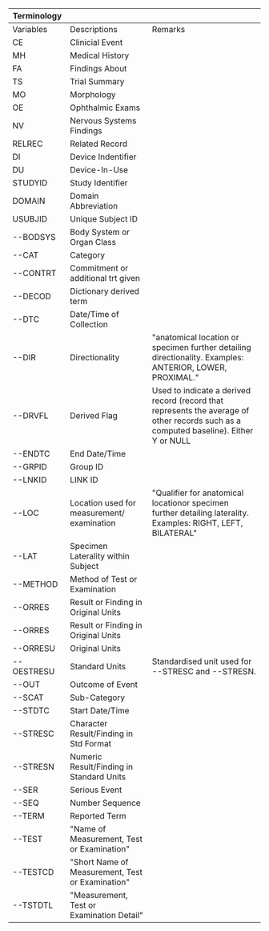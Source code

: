 | Terminology  |                                                  |                                                                                                                                          |
|--------------|--------------------------------------------------|------------------------------------------------------------------------------------------------------------------------------------------|
| Variables    | Descriptions                                     | Remarks                                                                                                                                  |
| CE           | Clinicial Event                                  |                                                                                                                                          |
| MH           | Medical History                                  |                                                                                                                                          |
| FA           | Findings About                                   |                                                                                                                                          |
| TS           | Trial Summary                                    |                                                                                                                                          |
| MO           | Morphology                                       |                                                                                                                                          |
| OE           | Ophthalmic Exams                                 |                                                                                                                                          |
| NV           | Nervous Systems Findings                         |                                                                                                                                          |
| RELREC       | Related Record                                   |                                                                                                                                          |
| DI           | Device Indentifier                               |                                                                                                                                          |
| DU           | Device\-In\-Use                                  |                                                                                                                                          |
| STUDYID      | Study Identifier                                 |                                                                                                                                          |
| DOMAIN       | Domain Abbreviation                              |                                                                                                                                          |
| USUBJID      | Unique Subject ID                                |                                                                                                                                          |
| \-\-BODSYS   | Body System or Organ Class                       |                                                                                                                                          |
| \-\-CAT      | Category                                         |                                                                                                                                          |
| \-\-CONTRT   | Commitment or additional trt given               |                                                                                                                                          |
| \-\-DECOD    | Dictionary derived term                          |                                                                                                                                          |
| \-\-DTC      | Date/Time of Collection                          |                                                                                                                                          |
| \-\-DIR      | Directionality                                   | "anatomical location or specimen further detailing directionality\. Examples: ANTERIOR, LOWER, PROXIMAL\."                               |
| \-\-DRVFL    | Derived Flag                                     | Used to indicate a derived record \(record that represents the average of other records such as a computed baseline\)\. Either Y or NULL |
| \-\-ENDTC    | End Date/Time                                    |                                                                                                                                          |
| \-\-GRPID    | Group ID                                         |                                                                                                                                          |
| \-\-LNKID    | LINK ID                                          |                                                                                                                                          |
| \-\-LOC      | Location used for measurement/ examination       | "Qualifier for anatomical locationor specimen further detailing laterality\. Examples: RIGHT, LEFT, BILATERAL"                           |
| \-\-LAT      | Specimen Laterality within Subject               |                                                                                                                                          |
| \-\-METHOD   | Method of Test or Examination                    |                                                                                                                                          |
| \-\-ORRES    | Result or Finding in Original Units              |                                                                                                                                          |
| \-\-ORRES    | Result or Finding in Original Units              |                                                                                                                                          |
| \-\-ORRESU   | Original Units                                   |                                                                                                                                          |
| \-\-OESTRESU | Standard Units                                   | Standardised unit used for \-\-STRESC and \-\-STRESN\.                                                                                   |
| \-\-OUT      | Outcome of Event                                 |                                                                                                                                          |
| \-\-SCAT     | Sub\-Category                                    |                                                                                                                                          |
| \-\-STDTC    | Start Date/Time                                  |                                                                                                                                          |
| \-\-STRESC   | Character Result/Finding in Std Format           |                                                                                                                                          |
| \-\-STRESN   | Numeric Result/Finding in Standard Units         |                                                                                                                                          |
| \-\-SER      | Serious Event                                    |                                                                                                                                          |
| \-\-SEQ      | Number Sequence                                  |                                                                                                                                          |
| \-\-TERM     | Reported Term                                    |                                                                                                                                          |
| \-\-TEST     | "Name of Measurement, Test or Examination"       |                                                                                                                                          |
| \-\-TESTCD   | "Short Name of Measurement, Test or Examination" |                                                                                                                                          |
| \-\-TSTDTL   | "Measurement, Test or Examination Detail"        |                                                                                                                                          |
